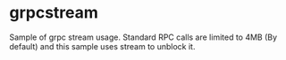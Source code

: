 # grpcstream
Sample of grpc stream usage. Standard RPC calls are limited to 4MB (By default) and this sample uses stream to unblock it.
